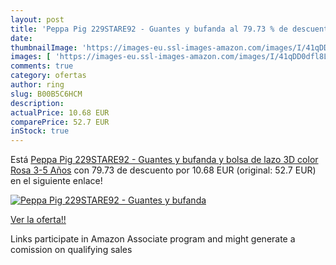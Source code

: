 ```yaml
---
layout: post
title: 'Peppa Pig 229STARE92 - Guantes y bufanda al 79.73 % de descuento'
date: 
thumbnailImage: 'https://images-eu.ssl-images-amazon.com/images/I/41qDD0dfl8L._SL200_.jpg'
images: [ 'https://images-eu.ssl-images-amazon.com/images/I/41qDD0dfl8L._SL200_.jpg' ]
comments: true
category: ofertas
author: ring
slug: B00B5C6HCM
description:
actualPrice: 10.68 EUR
comparePrice: 52.7 EUR
inStock: true
---
```


Está [Peppa Pig 229STARE92 - Guantes y bufanda y bolsa de lazo 3D  color Rosa  3-5 Años](https://www.amazon.es/dp/B00B5C6HCM/?tag=tolees-21) con 79.73 de descuento por 10.68 EUR (original: 52.7 EUR) en el siguiente enlace!

[![Peppa Pig 229STARE92 - Guantes y bufanda](https://images-eu.ssl-images-amazon.com/images/I/41qDD0dfl8L._SL200_.jpg)](https://www.amazon.es/dp/B00B5C6HCM/?tag=tolees-21)

[Ver la oferta!!](https://www.amazon.es/dp/B00B5C6HCM/?tag=tolees-21)

Links participate in Amazon Associate program and might generate a comission on qualifying sales


